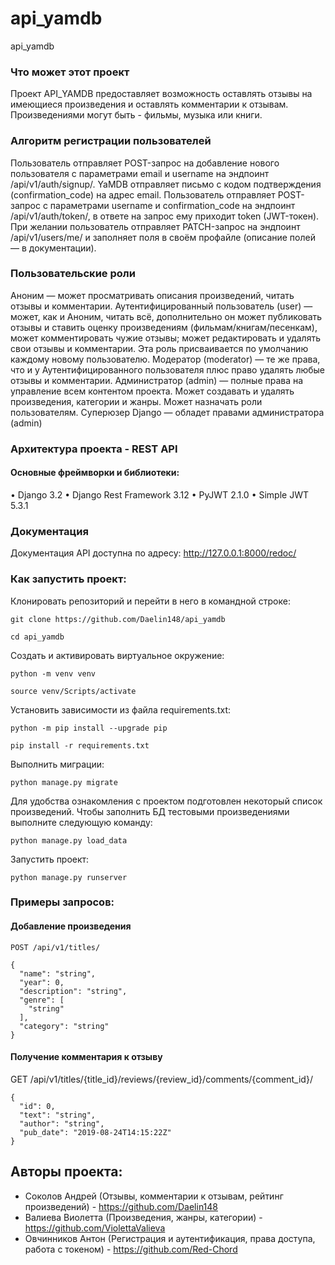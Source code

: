 # api_yamdb
api_yamdb

### Что может этот проект
Проект API_YAMDB предоставляет возможность оставлять отзывы на имеющиеся произведения и оставлять комментарии к отзывам. Произведениями могут быть - фильмы, музыка или книги.

### Алгоритм регистрации пользователей
Пользователь отправляет POST-запрос на добавление нового пользователя с параметрами email и username на эндпоинт /api/v1/auth/signup/.
YaMDB отправляет письмо с кодом подтверждения (confirmation_code) на адрес email.
Пользователь отправляет POST-запрос с параметрами username и confirmation_code на эндпоинт /api/v1/auth/token/, в ответе на запрос ему приходит token (JWT-токен).
При желании пользователь отправляет PATCH-запрос на эндпоинт /api/v1/users/me/ и заполняет поля в своём профайле (описание полей — в документации).

### Пользовательские роли
Аноним — может просматривать описания произведений, читать отзывы и комментарии.
Аутентифицированный пользователь (user) — может, как и Аноним, читать всё, дополнительно он может публиковать отзывы и ставить оценку произведениям (фильмам/книгам/песенкам), может комментировать чужие отзывы; может редактировать и удалять свои отзывы и комментарии. Эта роль присваивается по умолчанию каждому новому пользователю.
Модератор (moderator) — те же права, что и у Аутентифицированного пользователя плюс право удалять любые отзывы и комментарии.
Администратор (admin) — полные права на управление всем контентом проекта. Может создавать и удалять произведения, категории и жанры. Может назначать роли пользователям.
Суперюзер Django — обладет правами администратора (admin)

### Архитектура проекта - REST API
#### Основные фреймворки и библиотеки:
 • Django 3.2
 • Django Rest Framework 3.12
 • PyJWT 2.1.0
 • Simple JWT 5.3.1

### Документация

Документация API доступна по адресу: http://127.0.0.1:8000/redoc/

### Как запустить проект:

Клонировать репозиторий и перейти в него в командной строке:

```
git clone https://github.com/Daelin148/api_yamdb
```

```
cd api_yamdb
```

Cоздать и активировать виртуальное окружение:

```
python -m venv venv
```

```
source venv/Scripts/activate
```

Установить зависимости из файла requirements.txt:

```
python -m pip install --upgrade pip
```

```
pip install -r requirements.txt
```

Выполнить миграции:

```
python manage.py migrate
```

Для удобства ознакомления с проектом подготовлен некоторый список произведений. 
Чтобы заполнить БД тестовыми произведениями выполните следующую команду:

```
python manage.py load_data
```

Запустить проект:

```
python manage.py runserver
```


### Примеры запросов:

#### Добавление произведения

```
POST /api/v1/titles/

{
  "name": "string",
  "year": 0,
  "description": "string",
  "genre": [
    "string"
  ],
  "category": "string"
}
```

#### Получение комментария к отзыву

GET /api/v1/titles/{title_id}/reviews/{review_id}/comments/{comment_id}/

```
{
  "id": 0,
  "text": "string",
  "author": "string",
  "pub_date": "2019-08-24T14:15:22Z"
}
```

## Авторы проекта:

- Соколов Андрей (Отзывы, комментарии к отзывам, рейтинг произведений) - https://github.com/Daelin148
- Валиева Виолетта (Произведения, жанры, категории) - https://github.com/ViolettaValieva
- Овчинников Антон (Регистрация и аутентификация, права доступа, работа с токеном) - https://github.com/Red-Chord